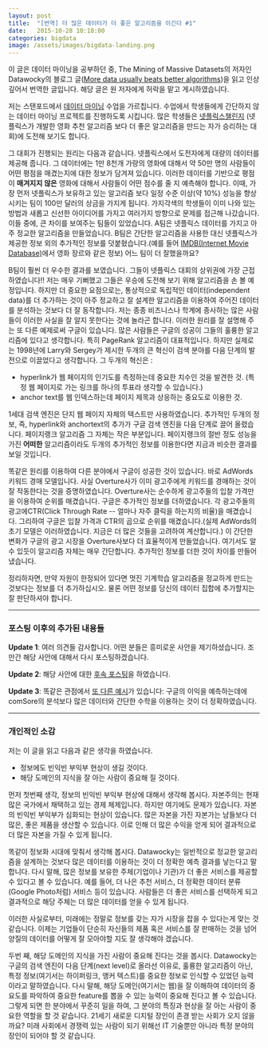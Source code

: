 ```yaml
---
layout: post
title:  "[번역] 더 많은 데이터가 더 좋은 알고리즘을 이긴다 #1"
date:   2015-10-28 10:18:00
categories: bigdata
image: /assets/images/bigdata-landing.png
---
```

이 글은 데이터 마이닝을 공부하던 중, The Mining of Massive Datasets의 저자인 Datawocky의 블로그 글([More data usually beats better algorithms](http://anand.typepad.com/datawocky/2008/03/more-data-usual.html))을 읽고 인상 깊어서 번역한 글입니다. 해당 글은 원 저자에게 허락을 맡고 게시하였습니다.

저는 스탠포드에서 [데이터 마이닝](http://web.stanford.edu/class/cs345a/) 수업을 가르칩니다. 수업에서 학생들에게 간단하지 않는 데이터 마이닝 프로젝트를 진행하도록 시킵니다. 많은 학생들은 [넷플릭스챌린지](http://www.netflixprize.com/) (넷플릭스가 개발한 영화 추천 알고리즘 보다 더 좋은 알고리즘을 만드는 자가 승리하는 대회)에 도전해 보기도 합니다.

그 대회가 진행되는 원리는 다음과 같습니다. 넷플릭스에서 도전자에게 대량의 데이터를 제공해 줍니다. 그 데이터에는 1만 8천개 가량의 영화에 대해서 약 50만 명의 사람들이 어떤 평점을 매겼는지에 대한 정보가 담겨져 있습니다. 이러한 데이터를 기반으로 평점이 **매겨지지 않은** 영화에 대해서 사람들이 어떤 점수를 줄 지 예측해야 합니다. 이때, 가장 먼저 넷플릭스가 보유하고 있는 알고리즘 보다 일정 수준 이상(약 10%) 성능을 향상 시키는 팀이 100만 달러의 상금을 가지게 됩니다. 가지각색의 학생들이 이미 나와 있는 방법과 새롭고 신선한 아이디어를 가지고 여러가지 방향으로 문제를 접근해 나갔습니다. 이들 중에, 큰 차이를 보여주는 팀들이 있었습니다. A팀은 넷플릭스 데이터를 가지고 아주 정교한 알고리즘을 만들었습니다. B팀은 간단한 알고리즘을 사용한 대신 넷플릭스가 제공한 정보 외의 추가적인 정보를 덧붙혔습니다.(예를 들어 [IMDB(Internet Movie Database)](http://www.imdb.com/)에서 영화 장르와 같은 정보) 어느 팀이 더 잘했을까요?

B팀이 훨씬 더 우수한 결과를 보였습니다. 그들이 넷플릭스 대회의 상위권에 가장 근접하였습니다!! 저는 매우 기뻐했고 그들은 우승에 도전해 보기 위해 알고리즘을 손 볼 예정입니다. 하지만 더 중요한 요점으로는, 통상적으로 독립적인 데이터(independent data)를 더 추가하는 것이 아주 정교하고 잘 설계한 알고리즘을 이용하여 주어진 데이터를 분석하는 것보다 더 잘 동작합니다. 저는 종종 비즈니스나 학계에 종사하는 많은 사람들이 이러한 사실을 잘 알지 못한다는 것에 놀라곤 합니다. 이러한 원리를 잘 설명해 주는 또 다른 예제로써 구글이 있습니다. 많은 사람들은 구글의 성공이 그들의 훌륭한 알고리즘에 있다고 생각합니다. 특히 PageRank 알고리즘이 대표적입니다. 하지만 실제로는 1998년에 Larry와 Sergey가 제시한 두개의 큰 혁신이 검색 분야를 다음 단계의 발전으로 이끌었다고 생각합니다. 그 두개의 혁신은 :

- hyperlink가 웹 페이지의 인기도를 측정하는데 중요한 치수인 것을 발견한 것. (특정 웹 페이지로 가는 링크를 하나의 투표라 생각할 수 있습니다.)
- anchor text를 웹 인덱스하는데 페이지 제목과 상응하는 중요도로 이용한 것.

1세대 검색 엔진은 단지 웹 페이지 자체의 텍스트만 사용하였습니다. 추가적인 두개의 정보, 즉, hyperlink와 anchortext의 추가가 구글 검색 엔진을 다음 단계로 끌어 올렸습니다. 페이지랭크 알고리즘 그 자체는 작은 부분입니다. 페이지랭크의 절반 정도 성능을 가진 **어떠한** 알고리즘이라도 두개의 추가적인 정보를 이용한다면 지금과 비슷한 결과를 보일 것입니다.

똑같은 원리를 이용하여 다른 분야에서 구글이 성공한 것이 있습니다. 바로 AdWords 키워드 경매 모델입니다. 사실 Overture사가 이미 광고주에게 키워드를 경매하는 것이 잘 작동한다는 것을 증명하였습니다. Overture사는 순수하게 광고주들의 입찰 가격만을 이용하여 순위를 매겼습니다. 구글은 추가적인 정보를 더하였습니다. 각 광고주들의 광고에CTR(Click Through Rate -- 얼마나 자주 클릭을 하는지의 비율)을 매겼습니다. 그리하여 구글은 입찰 가격과 CTR의 곱으로 순위를 매겼습니다.(실제 AdWords의 초기 모델은 이러하였습니다. 지금은 더 많은 것들을 고려하여 계산합니다.) 이 간단한 변화가 구글의 광고 시장을 Overture사보다 더 효율적이게 만들었습니다. 여기서도 알 수 있듯이 알고리즘 자체는 매우 간단합니다. 추가적인 정보를 더한 것이 차이를 만들어 냈습니다.

정리하자면, 만약 자원이 한정되어 있다면 멋진 기계학습 알고리즘을 정교하게 만드는 것보다는 정보를 더 추가하십시오. 물론 어떤 정보를 당신의 데이터 집합에 추가할지는 잘 판단하셔야 합니다.

-------

### 포스팅 이후의 추가된 내용들

**Update 1**: 여러 의견들 감사합니다. 어떤 분들은 흥미로운 사안을 제기하셨습니다. 조만간 해당 사안에 대해서 다시 포스팅하겠습니다.

**Update 2**: 해당 사안에 대한 [후속  포스팅](/bigdata/2015/10/30/more-the-better-02/)을 하였습니다.

**Update 3**: 똑같은 관점에서 [또 다른  예시](/bigdata/2015/10/31/more-the-better-03/)가 있습니다: 구글의 이익을 예측하는데에 comSore의 분석보다 많은 데이터와 간단한 수학을 이용하는 것이 더 정확하였습니다.

--------------

### 개인적인 소감

저는 이 글을 읽고 다음과 같은 생각을 하였습니다.

- 정보에도 빈익빈 부익부 현상이 생길 것이다.
- 해당 도메인의 지식을 잘 아는 사람이 중요해 질 것이다.

먼저 첫번째 생각, 정보의 빈익빈 부익부 현상에 대해서 생각해 봅시다. 자본주의는 현재 많은 국가에서 채택하고 있는 경제 체제입니다. 하지만 여기에도 문제가 있습니다. 자본의 빈익빈 부익부가 심화되는 현상이 있습니다. 많은 자본을 가진 자본가는 남들보다 더 많은, 좋은 제품을 생산할 수 있습니다. 이로 인해 더 많은 수익을 얻게 되어 결과적으로 더 많은 자본을 가질 수 있게 됩니다.

똑같이 정보화 시대에 맞춰서 생각해 봅시다. Datawocky는 일반적으로 정교한 알고리즘을 설계하는 것보다 많은 데이터를 이용하는 것이 더 정확한 예측 결과를 낳는다고 말합니다. 다시 말해, 많은 정보를 보유한 주체(기업이나 기관)가 더 좋은 서비스를 제공할 수 있다고 볼 수 있습니다. 예를 들어, 더 나은 추천 서비스, 더 정확한 데이터 분류(Google Photo처럼) 서비스 등이 있습니다. 사람들은 더 좋은 서비스를 선택하게 되고 결과적으로 해당 주체는 더 많은 데이터를 얻을 수 있게 됩니다.

이러한 사실로부터, 미래에는 정말로 정보를 갖는 자가 시장을 잡을 수 있다는게 맞는 것 같습니다. 이제는 기업들이 단순히 자신들의 제품 혹은 서비스를 잘 판매하는 것을 넘어 양질의 데이터를 어떻게 잘 모아야할 지도 잘 생각해야 겠습니다.

두번 째, 해당 도메인의 지식을 가진 사람이 중요해 진다는 것을 봅시다. Datawocky는 구글의 검색 엔진이 다음 단계(next level)로 올라선 이유로, 훌륭한 알고리즘이 아닌, 특정 정보(여기서는 하이퍼링크, 앵커 텍스트)를 중요한 정보로 인식할 수 있었던 능력이라고 말하였습니다. 다시 말해, 해당 도메인(여기서는 웹)을 잘 이해하여 데이터의 중요도를 파악하여 중요한 feature를 뽑을 수 있는 능력이 중요해 진다고 볼 수 있습니다. 그렇게 되면 한 분야에서 꾸준히 일을 하여, 그 분야의 특징과 현상을 잘 아는 사람이 중요한 역할을 할 것 같습니다. 21세기 새로운 디지털 장인이 존경 받는 사회가 오지 않을까요? 미래 사회에서 경쟁력 있는 사람이 되기 위해선 IT 기술뿐만 아니라 특정 분야의 장인이 되어야 할 것 같습니다.
